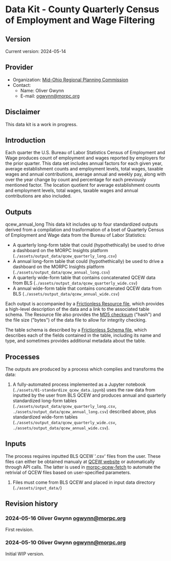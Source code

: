 # Data Kit - County Quarterly Census of Employment and Wage Filtering
## Version

Current version: 2024-05-14

## Provider

  - Organization: [Mid-Ohio Regional Planning Commission](https://morpc.org)
  - Contact: 
    - Name: Oliver Gwynn
	- E-mail: ogwynn@morpc.org

## Disclaimer

This data kit is a work in progress.

## Introduction

Each quarter the U.S. Bureau of Labor Statistics Census of Employment and Wage produces count of employment and wages reported by employers for the prior quarter. This data set includes annual factors for each given year, average establishment counts and employment levels, total wages, taxable wages and annual contributions, average annual and weekly pay, along with over the year change by count and percentage for each previously mentioned factor. The location quotient for average establishment counts and employment levels, total wages, taxable wages and annual contributions are also included.

## Outputs
qcew_annual_long
This data kit includes up to four standardized outputs derived from a compilation and trasformation of a bset of Quarterly Census of Employment and Wage data from the Bureau of Labor Statistics:

  - A quarterly long-form table that could (hypothethically) be used to drive a dashboard on the MORPC Insights platform (`./assets/output_data/qcew_quarterly_long.csv`)
  - A annual long-form table that could (hypothethically) be used to drive a dashboard on the MORPC Insights platform (`./assets/output_data/qcew_annual_long.csv`)
  - A quarterly wide-form table that contains concatenated QCEW data from BLS (`./assets/output_data/qcew_quarterly_wide.csv`)
  - A annual wide-form table that contains concatenated QCEW data from BLS (`./assets/output_data/qcew_annual_wide.csv`)
  
Each output is accompanied by a [Frictionless Resource file](https://specs.frictionlessdata.io/data-resource/), which provides a high-level description of the data and a link to the associated table schema.  The Resource file also provides the [MD5 checksum](https://en.wikipedia.org/wiki/Md5sum) ("hash") and the file size ("bytes") of the data file to allow for integrity checking.

The table schema is described by a [Frictionless Schema file](https://specs.frictionlessdata.io/table-schema/), which describes each of the fields contained in the table, including its name and type, and sometimes provides additional metadata about the table.

## Processes

The outputs are produced by a process which complies and transforms the data:

  1. A fully-automated process implemented as a Jupyter notebook (`./assets/01-standardize_qcew_data.ipynb`) uses the raw data from inputted by the user from BLS QCEW and produces annual and quarterly standardized long-form tables (`./assets/output_data/qcew_quarterly_long.csv`, `./assets/output_data/qcew_annual_long.csv`) described above, plus standardized wide-form tables (`./assets/output_data/qcew_quarterly_wide.csv`, `./assets/output_data/qcew_annual_wide.csv`).

## Inputs

The process requires inputted BLS QCEW '.csv' files from the user. These files can either be obtained manualy at [QCEW website](https://www.bls.gov/cew/about-data/data-availability.htm) or automatically through API calls. The latter is used in [morpc-qcew-fetch](https://github.com/morpc/morpc-qcew-fetch) to automate the retrivial of QCEW files based on user-specified parameters. 

  1. Files must come from BLS QCEW and placed in input data directory (`./assets/input_data/`)


## Revision history

### 2024-05-16 Oliver Gwynn <ogwynn@morpc.org>

First revision.

### 2024-05-10 Oliver Gwynn <ogwynn@morpc.org>

Initial WIP version. 